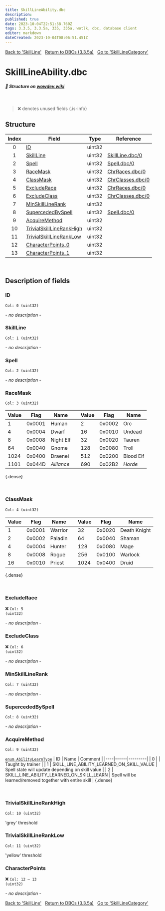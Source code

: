 ```yaml
---
title: SkillLineAbility.dbc
description:
published: true
date: 2023-10-04T22:51:58.760Z
tags: 3.3.5, 3.3.5a, 335, 335a, wotlk, dbc, database client
editor: markdown
dateCreated: 2023-10-04T08:06:51.451Z
---
```


<a href="https://trinitycore.info/files/DBC/335/skillline" class="mt-5 v-btn v-btn--depressed v-btn--flat v-btn--outlined theme--light v-size--default darkblue--text text--lighten-3"><span class="v-btn__content"><i aria-hidden="true" class="v-icon notranslate v-icon--left mdi mdi-arrow-left theme--light"></i><span>Back to 'SkillLine'</span></span></a>&nbsp;&nbsp;&nbsp;<a href="https://trinitycore.info/files/DBC/335/DBC" class="mt-5 v-btn v-btn--depressed v-btn--flat v-btn--outlined theme--light v-size--default darkblue--text text--lighten-3"><span class="v-btn__content"><i aria-hidden="true" class="v-icon notranslate v-icon--left mdi mdi-home-outline theme--light"></i><span>Return to DBCs (3.3.5a)</span></span></a>&nbsp;&nbsp;&nbsp;<a href="https://trinitycore.info/files/DBC/335/skilllinecategory" class="mt-5 v-btn v-btn--depressed v-btn--flat v-btn--outlined theme--light v-size--default darkblue--text text--lighten-3"><span class="v-btn__content"><span>Go to 'SkillLineCategory'</span><i aria-hidden="true" class="v-icon notranslate v-icon--right mdi mdi-arrow-right theme--light"></i></span></a>

# SkillLineAbility.dbc
##### :pencil: Structure on [wowdev.wiki](https://wowdev.wiki/DB/SkillLineAbility)
&nbsp;

> :x: denotes unused fields
{.is-info}


## Structure

| Index | Field | Type | Reference |
| :---: | --- | :---: | --- |
| 0 | [ID](#id-alt) | uint32 |  |
| 1 | [SkillLine](#skillline) | uint32 | [SkillLine.dbc/0](/files/DBC/335/skillline#id-alt) |
| 2 | [Spell](#spell) | uint32 | [Spell.dbc/0](/files/DBC/335/spell#id-alt) |
| 3 | [RaceMask](#racemask) | uint32 | [ChrRaces.dbc/0](/files/DBC/335/chrraces#id-alt) |
| 4 | [ClassMask](#classmask) | uint32 | [ChrClasses.dbc/0](/files/DBC/335/chrclasses#id-alt) |
| 5 | [ExcludeRace](#excluderace) | uint32 | [ChrRaces.dbc/0](/files/DBC/335/chrraces#id-alt) |
| 6 | [ExcludeClass](#excludeclass) | uint32 | [ChrClasses.dbc/0](/files/DBC/335/chrclasses#id-alt) |
| 7 | [MinSkillLineRank](#minskilllinerank) | uint32 |  |
| 8 | [SupercededBySpell](#supercededbyspell) | uint32 | [Spell.dbc/0](/files/DBC/335/spell#id-alt) |
| 9 | [AcquireMethod](#acquiremethod) | uint32 |  |
| 10 | [TrivialSkillLineRankHigh](#trivialskilllinerankhigh) | uint32 |  |
| 11 | [TrivialSkillLineRankLow](#trivialskilllineranklow) | uint32 |  |
| 12 | [CharacterPoints_0](#characterpoints) | uint32 |  |
| 13 | [CharacterPoints_1](#characterpoints) | uint32 |  |
&nbsp;
## Description of fields

### ID <!-- {#id-alt} -->
<code>Col: 0 (uint32)</code>

*- no description -*
&nbsp;

### SkillLine
<code>Col: 1 (uint32)</code>

*- no description -*
&nbsp;

### Spell
<code>Col: 2 (uint32)</code>

*- no description -*
&nbsp;

### RaceMask
<code>Col: 3 (uint32)</code>

| Value | Flag   | Name      |  | Value | Flag   | Name      |
|-------|--------|-----------|--|-------|--------|-----------|
|     1 | 0x0001 | Human     |  |     2 | 0x0002 | Orc       |
|     4 | 0x0004 | Dwarf     |  |    16 | 0x0010 | Undead    |
|     8 | 0x0008 | Night Elf |  |    32 | 0x0020 | Tauren    |
|    64 | 0x0040 | Gnome     |  |   128 | 0x0080 | Troll     |
|  1024 | 0x0400 | Draenei   |  |   512 | 0x0200 | Blood Elf |
|  1101 | 0x044D | *_Alliance_* |  |   690 | 0x02B2 | *_Horde_* |
{.dense}

&nbsp;

### ClassMask
<code>Col: 4 (uint32)</code>

| Value | Flag   | Name      |  | Value | Flag   | Name         |
|-------|--------|-----------|--|-------|--------|--------------|
|     1 | 0x0001 | Warrior   |  |    32 | 0x0020 | Death Knight |
|     2 | 0x0002 | Paladin   |  |    64 | 0x0040 | Shaman       |
|     4 | 0x0004 | Hunter    |  |   128 | 0x0080 | Mage         |
|     8 | 0x0008 | Rogue     |  |   256 | 0x0100 | Warlock      |
|    16 | 0x0010 | Priest    |  |  1024 | 0x0400 | Druid        |
{.dense}

&nbsp;

### ExcludeRace
:x: <code>Col: 5 (uint32)</code>

*- no description -*
&nbsp;

### ExcludeClass
:x: <code>Col: 6 (uint32)</code>

*- no description -*
&nbsp;

### MinSkillLineRank
<code>Col: 7 (uint32)</code>

*- no description -*
&nbsp;

### SupercededBySpell
<code>Col: 8 (uint32)</code>

*- no description -*
&nbsp;

### AcquireMethod
<code>Col: 9 (uint32)</code>

[`enum AbilityLearnType`](https://github.com/TrinityCore/TrinityCore/blob/3.3.5/src/server/shared/DataStores/DBCEnums.h#L347-L351)
| ID | Name | Comment |
|----|------|---------|
| 0 |  | Taught by trainer |
| 1 | SKILL_LINE_ABILITY_LEARNED_ON_SKILL_VALUE | Spell state will update depending on skill value |
| 2 | SKILL_LINE_ABILITY_LEARNED_ON_SKILL_LEARN | Spell will be learned/removed together with entire skill |
{.dense}

&nbsp;

### TrivialSkillLineRankHigh
<code>Col: 10 (uint32)</code>

'grey' threshold
&nbsp;

### TrivialSkillLineRankLow
<code>Col: 11 (uint32)</code>

'yellow' threshold
&nbsp;

### CharacterPoints
:x: <code>Col: 12 &ndash; 13 (uint32)</code>

*- no description -*
&nbsp;

<a href="https://trinitycore.info/files/DBC/335/skillline" class="mt-5 v-btn v-btn--depressed v-btn--flat v-btn--outlined theme--light v-size--default darkblue--text text--lighten-3"><span class="v-btn__content"><i aria-hidden="true" class="v-icon notranslate v-icon--left mdi mdi-arrow-left theme--light"></i><span>Back to 'SkillLine'</span></span></a>&nbsp;&nbsp;&nbsp;<a href="https://trinitycore.info/files/DBC/335/DBC" class="mt-5 v-btn v-btn--depressed v-btn--flat v-btn--outlined theme--light v-size--default darkblue--text text--lighten-3"><span class="v-btn__content"><i aria-hidden="true" class="v-icon notranslate v-icon--left mdi mdi-home-outline theme--light"></i><span>Return to DBCs (3.3.5a)</span></span></a>&nbsp;&nbsp;&nbsp;<a href="https://trinitycore.info/files/DBC/335/skilllinecategory" class="mt-5 v-btn v-btn--depressed v-btn--flat v-btn--outlined theme--light v-size--default darkblue--text text--lighten-3"><span class="v-btn__content"><span>Go to 'SkillLineCategory'</span><i aria-hidden="true" class="v-icon notranslate v-icon--right mdi mdi-arrow-right theme--light"></i></span></a>
